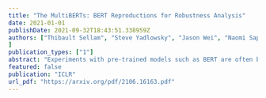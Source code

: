 ```yaml
---
title: "The MultiBERTs: BERT Reproductions for Robustness Analysis"
date: 2021-01-01
publishDate: 2021-09-32T18:43:51.338959Z
authors: ["Thibault Sellam", "Steve Yadlowsky", "Jason Wei", "Naomi Saphra", "Alexander D'Amour", "Tal Linzen", "Jasmijn Bastings", "Iulia Turc", "Jacob Eisenstein", "Dipanjan Das", "Ian Tenney", "Ellie Pavlick"
]
publication_types: ["1"]
abstract: "Experiments with pre-trained models such as BERT are often based on a single checkpoint. While the conclusions drawn apply to the artifact tested in the experiment (i.e., the particular instance of the model), it is not always clear whether they hold for the more general procedure which includes the architecture, training data, initialization scheme, and loss function. Recent work has shown that repeating the pre-training process can lead to substantially different performance, suggesting that an alternative strategy is needed to make principled statements about procedures. To enable researchers to draw more robust conclusions, we introduce MultiBERTs, a set of 25 BERT-Base checkpoints, trained with similar hyper-parameters as the original BERT model but differing in random weight initialization and shuffling of training data. We also define the Multi-Bootstrap, a non-parametric bootstrap method for statistical inference designed for settings where there are multiple pre-trained models and limited test data. To illustrate our approach, we present a case study of gender bias in coreference resolution, in which the Multi-Bootstrap lets us measure effects that may not be detected with a single checkpoint. The models and statistical library are available online, along with an additional set of 140 intermediate checkpoints captured during pre-training to facilitate research on learning dynamics."
featured: false
publication: "ICLR"
url_pdf: "https://arxiv.org/pdf/2106.16163.pdf"
---
```

